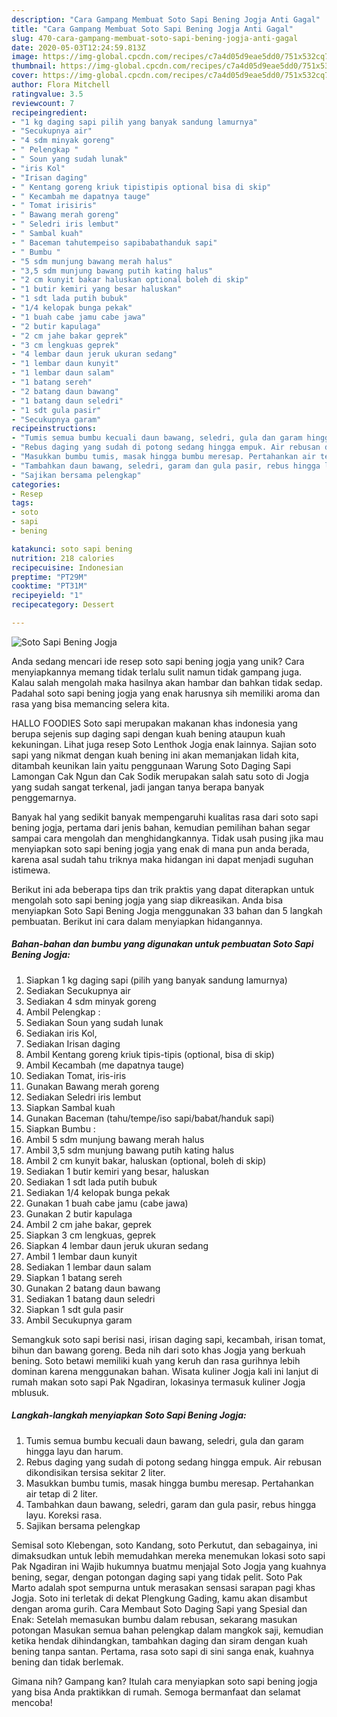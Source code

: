 ```yaml
---
description: "Cara Gampang Membuat Soto Sapi Bening Jogja Anti Gagal"
title: "Cara Gampang Membuat Soto Sapi Bening Jogja Anti Gagal"
slug: 470-cara-gampang-membuat-soto-sapi-bening-jogja-anti-gagal
date: 2020-05-03T12:24:59.813Z
image: https://img-global.cpcdn.com/recipes/c7a4d05d9eae5dd0/751x532cq70/soto-sapi-bening-jogja-foto-resep-utama.jpg
thumbnail: https://img-global.cpcdn.com/recipes/c7a4d05d9eae5dd0/751x532cq70/soto-sapi-bening-jogja-foto-resep-utama.jpg
cover: https://img-global.cpcdn.com/recipes/c7a4d05d9eae5dd0/751x532cq70/soto-sapi-bening-jogja-foto-resep-utama.jpg
author: Flora Mitchell
ratingvalue: 3.5
reviewcount: 7
recipeingredient:
- "1 kg daging sapi pilih yang banyak sandung lamurnya"
- "Secukupnya air"
- "4 sdm minyak goreng"
- " Pelengkap "
- " Soun yang sudah lunak"
- "iris Kol"
- "Irisan daging"
- " Kentang goreng kriuk tipistipis optional bisa di skip"
- " Kecambah me dapatnya tauge"
- " Tomat irisiris"
- " Bawang merah goreng"
- " Seledri iris lembut"
- " Sambal kuah"
- " Baceman tahutempeiso sapibabathanduk sapi"
- " Bumbu "
- "5 sdm munjung bawang merah halus"
- "3,5 sdm munjung bawang putih kating halus"
- "2 cm kunyit bakar haluskan optional boleh di skip"
- "1 butir kemiri yang besar haluskan"
- "1 sdt lada putih bubuk"
- "1/4 kelopak bunga pekak"
- "1 buah cabe jamu cabe jawa"
- "2 butir kapulaga"
- "2 cm jahe bakar geprek"
- "3 cm lengkuas geprek"
- "4 lembar daun jeruk ukuran sedang"
- "1 lembar daun kunyit"
- "1 lembar daun salam"
- "1 batang sereh"
- "2 batang daun bawang"
- "1 batang daun seledri"
- "1 sdt gula pasir"
- "Secukupnya garam"
recipeinstructions:
- "Tumis semua bumbu kecuali daun bawang, seledri, gula dan garam hingga layu dan harum."
- "Rebus daging yang sudah di potong sedang hingga empuk. Air rebusan dikondisikan tersisa sekitar 2 liter."
- "Masukkan bumbu tumis, masak hingga bumbu meresap. Pertahankan air tetap di 2 liter."
- "Tambahkan daun bawang, seledri, garam dan gula pasir, rebus hingga layu. Koreksi rasa."
- "Sajikan bersama pelengkap"
categories:
- Resep
tags:
- soto
- sapi
- bening

katakunci: soto sapi bening 
nutrition: 218 calories
recipecuisine: Indonesian
preptime: "PT29M"
cooktime: "PT31M"
recipeyield: "1"
recipecategory: Dessert

---
```



![Soto Sapi Bening Jogja](https://img-global.cpcdn.com/recipes/c7a4d05d9eae5dd0/751x532cq70/soto-sapi-bening-jogja-foto-resep-utama.jpg)

Anda sedang mencari ide resep soto sapi bening jogja yang unik? Cara menyiapkannya memang tidak terlalu sulit namun tidak gampang juga. Kalau salah mengolah maka hasilnya akan hambar dan bahkan tidak sedap. Padahal soto sapi bening jogja yang enak harusnya sih memiliki aroma dan rasa yang bisa memancing selera kita.

HALLO FOODIES Soto sapi merupakan makanan khas indonesia yang berupa sejenis sup daging sapi dengan kuah bening ataupun kuah kekuningan. Lihat juga resep Soto Lenthok Jogja enak lainnya. Sajian soto sapi yang nikmat dengan kuah bening ini akan memanjakan lidah kita, ditambah keunikan lain yaitu penggunaan Warung Soto Daging Sapi Lamongan Cak Ngun dan Cak Sodik merupakan salah satu soto di Jogja yang sudah sangat terkenal, jadi jangan tanya berapa banyak penggemarnya.

Banyak hal yang sedikit banyak mempengaruhi kualitas rasa dari soto sapi bening jogja, pertama dari jenis bahan, kemudian pemilihan bahan segar sampai cara mengolah dan menghidangkannya. Tidak usah pusing jika mau menyiapkan soto sapi bening jogja yang enak di mana pun anda berada, karena asal sudah tahu triknya maka hidangan ini dapat menjadi suguhan istimewa.


Berikut ini ada beberapa tips dan trik praktis yang dapat diterapkan untuk mengolah soto sapi bening jogja yang siap dikreasikan. Anda bisa menyiapkan Soto Sapi Bening Jogja menggunakan 33 bahan dan 5 langkah pembuatan. Berikut ini cara dalam menyiapkan hidangannya.

<!--inarticleads1-->

##### Bahan-bahan dan bumbu yang digunakan untuk pembuatan Soto Sapi Bening Jogja:

1. Siapkan 1 kg daging sapi (pilih yang banyak sandung lamurnya)
1. Sediakan Secukupnya air
1. Sediakan 4 sdm minyak goreng
1. Ambil  Pelengkap :
1. Sediakan  Soun yang sudah lunak
1. Sediakan iris Kol,
1. Sediakan Irisan daging
1. Ambil  Kentang goreng kriuk tipis-tipis (optional, bisa di skip)
1. Ambil  Kecambah (me dapatnya tauge)
1. Sediakan  Tomat, iris-iris
1. Gunakan  Bawang merah goreng
1. Sediakan  Seledri iris lembut
1. Siapkan  Sambal kuah
1. Gunakan  Baceman (tahu/tempe/iso sapi/babat/handuk sapi)
1. Siapkan  Bumbu :
1. Ambil 5 sdm munjung bawang merah halus
1. Ambil 3,5 sdm munjung bawang putih kating halus
1. Ambil 2 cm kunyit bakar, haluskan (optional, boleh di skip)
1. Sediakan 1 butir kemiri yang besar, haluskan
1. Sediakan 1 sdt lada putih bubuk
1. Sediakan 1/4 kelopak bunga pekak
1. Gunakan 1 buah cabe jamu (cabe jawa)
1. Gunakan 2 butir kapulaga
1. Ambil 2 cm jahe bakar, geprek
1. Siapkan 3 cm lengkuas, geprek
1. Siapkan 4 lembar daun jeruk ukuran sedang
1. Ambil 1 lembar daun kunyit
1. Sediakan 1 lembar daun salam
1. Siapkan 1 batang sereh
1. Gunakan 2 batang daun bawang
1. Sediakan 1 batang daun seledri
1. Siapkan 1 sdt gula pasir
1. Ambil Secukupnya garam


Semangkuk soto sapi berisi nasi, irisan daging sapi, kecambah, irisan tomat, bihun dan bawang goreng. Beda nih dari soto khas Jogja yang berkuah bening. Soto betawi memiliki kuah yang keruh dan rasa gurihnya lebih dominan karena menggunakan bahan. Wisata kuliner Jogja kali ini lanjut di rumah makan soto sapi Pak Ngadiran, lokasinya termasuk kuliner Jogja mblusuk. 

<!--inarticleads2-->

##### Langkah-langkah menyiapkan Soto Sapi Bening Jogja:

1. Tumis semua bumbu kecuali daun bawang, seledri, gula dan garam hingga layu dan harum.
1. Rebus daging yang sudah di potong sedang hingga empuk. Air rebusan dikondisikan tersisa sekitar 2 liter.
1. Masukkan bumbu tumis, masak hingga bumbu meresap. Pertahankan air tetap di 2 liter.
1. Tambahkan daun bawang, seledri, garam dan gula pasir, rebus hingga layu. Koreksi rasa.
1. Sajikan bersama pelengkap


Semisal soto Klebengan, soto Kandang, soto Perkutut, dan sebagainya, ini dimaksudkan untuk lebih memudahkan mereka menemukan lokasi soto sapi Pak Ngadiran ini Wajib hukumnya buatmu menjajal Soto Jogja yang kuahnya bening, segar, dengan potongan daging sapi yang tidak pelit. Soto Pak Marto adalah spot sempurna untuk merasakan sensasi sarapan pagi khas Jogja. Soto ini terletak di dekat Plengkung Gading, kamu akan disambut dengan aroma gurih. Cara Membaut Soto Daging Sapi yang Spesial dan Enak: Setelah memasukan bumbu dalam rebusan, sekarang masukan potongan Masukan semua bahan pelengkap dalam mangkok saji, kemudian ketika hendak dihindangkan, tambahkan daging dan siram dengan kuah bening tanpa santan. Pertama, rasa soto sapi di sini sanga enak, kuahnya bening dan tidak berlemak. 

Gimana nih? Gampang kan? Itulah cara menyiapkan soto sapi bening jogja yang bisa Anda praktikkan di rumah. Semoga bermanfaat dan selamat mencoba!
